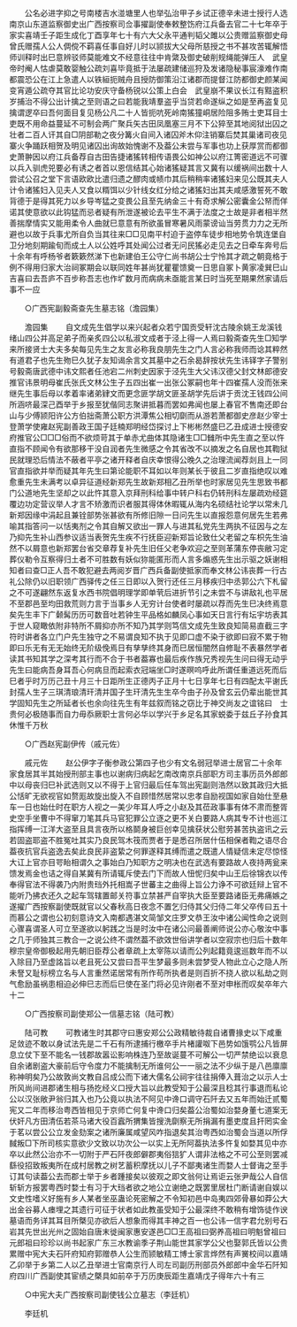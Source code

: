 <!-- { "loadSidebar": true } -->
　　公名必进字抑之号南楼吉水湴塘里人也举弘治甲子乡试正德辛未进士授行人选南京山东道监察御史出广西按察司佥事擢副使奉敕整饬府江兵备去官二十七年卒于家实喜靖壬子距生成化丁酉享年七十有六大父永平通判韬父雎以公贵赠监察御史母曾氏赠孺人公人倜傥不羁喜任事自好儿时以颕拔大父母所慈授之书不甚攻苦辄解悟师训释时出巳意辨驳师莫能难文不经意往往中肯綮及御史破削规绳能弹压人　武皇帝时阉人怙虐莫敢婴触公疏刘喜毕竟抵于法屡疏建储巡狩及发诸隐秘事宸濠难作南都震恐公在江上急遣人以铁絙扼贼舟且授防御策沿江诸郡而提督江防都御史颜某闻变宵遁公疏夺其官比论功安庆守备杨锐以公策上白会　武皇崩不果议长江有黠盗积岁捕治不得公出计擒之至则语之曰若能我靖羣盗乎当贷若命遂纵之如是至再盗复见擒谓逻卒曰吾何面目复见杨公凡二十人皆扼吭死岭南猺獞峒居险阻多贿士吏耳目士吏既不用命益蔓延不可制会两广聚兵矢古田凤凰塞三月不下公猝至其地阅狱出囚之壮者二百人讦其自□阴部勒之夜分篝火自间入诸囚斧木仰注销寨后焚其巢诸司夜见寨火争踊跃相贺及明见诸囚出询故始愧谢不及葢公未尝与军事也功上获厚赏而都御史萧翀因以府江兵备荐自古田告捷诸猺转相传语畏公如神公以府江箐密道远不可骤以兵入驯虎兕要必有诱之者首以恩信结其心始诸猺疑其言又冀有以缓祸间出数十人尝试公召之堂下言语欧欧比遣归遗之醪肉或帻巾其后稍稍率诸猺妇来见公既其夫人计令诸猺妇入见夫人又食以糈饵以少针线女红分给之诸猺妇出其夫咸感激誓死不敢背德于是得其死力以乡导岑猛之变畏公且至先纳金三十有奇求解公密囊金公帑而佯诺其使意欲以此钩猛而忌者疑有所泄遂被论去平生不满于法度之士故是非者相半然善揣摩情实又能用柔令人曲就巳意意有所欲虽冒寒暑风雨蒙谤讪当劳贯力力之无所避也以故于兵事尤所自负当其往来□□见南平村迫于盗停车徒步相地势令筑连堡自卫分地刻期踰旬而成土人以公姓呼其处闻公过者无问民猺必走见去之日牵车奔号后十余年有呼杨爷者簌簌然涕下也新建伯王公守仁尚书胡公士宁怜其才疏之朝竟格于例不得用归家大治祠冢期会以联同姓年甚尚犹瞿瞿馈奠一日思自冢卜黄家凌巽巳山吉喜曰去吾庐不百步称吾志也作圹数月而病病未亟能言某日时当死至期果然家请后事不一应 

　　○广西宪副毅斋查先生墓志铭（澹园集） 

　　澹园集 
　　自文成先生倡学以来兴起者众若宁国贡受轩沈古陵余姚王龙溪钱绪山四公并高足弟子而亲炙四公以私淑文成者于泾上得一人焉曰毅斋查先生□知学来所接贤士大夫多矣每见先生之友言必称我良朋先生之门人言必称我师而谂其粹然有道君子也先生歾巳久犹子友知谒余言文其墓中之石余曷辞按状先生讳铎字子警别号毅斋唐武德中讳文熙者任池宕二州刺史因家于泾先生大父讳汉德父封文林郎德安推官讳景明母崔氏张氏文林公生子五四出崔一出张公冢嗣也年十四崔孺人没而张来继先生事后母以孝着率诸弟肄文而更念匪学胡文匪圣胡学先后讲于贡沈王钱四公间所涵哜最深己酉举于乡报至犹偕同志聚讲抵暮而罢如弗闻也屡上春官不售南还即台山与少傅颕阳许公方伯拙斋萧公职方洪潭焦公相切劘而从游若萧都御史彦赵少宰士登萧学使雍赵宪副善政王国子廷楠郑明经岱探讨上下彬彬然盛巳乙丑成进士授德安府推官公□□□俗而不欲烦苛其于单赤尤曲体其隐诸生□□雠所中先生直之至以忤直指不顾闻令有欲那移干没自润者先生微感之令其省改不以摘发之名自居也其鞫狱民就理恐后情法不蔽者平亭之诸开释者自庆幸恨得公晚久之治理流闻荐剡且上一同官直指欲并举而疑其年先生曰第论能职不耳如以年则某长于彼且二岁直指绝叹以难愈重先生未满考以卓异征道经新郑先生故新郑相乙丑所举也时家居见先生思致书都门公道地先生坚却之以此忤其意入京拜刑科给事中转户科右仍转刑科左屡疏劝经筵覆边功定营议举人才言不矫激而识者服其得体休暇辄从海内名硕结社论学以常未几新郑因缘中涓起且兼铨部势张甚欲有所修旧隙一日问先生以直报怨意何居先生若弗喻其指答问一以恬夷剂之令其自解又欲出一罪人与进其私党先生两执不征因与之左乃抑先生补山西参议适当表贺先生疾不行抚臣迎新郑旨论致仕父老留之车枳先生油然不以屑意也新郑罢台省交章荐复补先生旧任父老争欢迎之至则革蒲东停丧敝习定葬仪勒令互察得归土者不可胜数有妖似狝能匿形而人言多煽惑先生出示驱之妖谢相知者曰查□正人吾不敢犯避去两阅岁晋广西兵备副使抵家而奉文林公讳丧葬一行古礼公除仍以旧职领广西驿传之任三日即以入贺行还任三月移疾归中丞郭公六下札留之不可遂翩然东返复水西书院倡明理学即单茕后进折节引之未尝不与讲敌礼也平居不至郡邑至均田救荒则力言于当事乡人无穷计台使者时屡疏以荐而先生巳决终焉意矣先生丰下广颡髯历历可数音吐若钟生平品格如麟凤心事如天日言行有坛宇坊表其于世人窥瞰依附非特所不屑抑亦所不知乃其学则笃信文成先生致良知简易直截三字符时讲者各立门户先生独守之不易谓良知不执于见即口虚不染于欲即曰寂不累于物即曰乐无有无无始终无阶级俛焉日有孳孳终其身而巳居恒闇然自修耻不表暴然学者读其书知其学之深考其行而不合于书者葢寡也最后疾作族兄秀视先生问曰得无动乎先生曰能病吾身耳吾心何病旦而起索衣冠端坐□时遂暝呜呼此所谓任重道远死而后巳者乎时万历己丑十月三十日距所生正德丙子正月十七日享年七日有四配太平谢氏封孺人生子三琪清琅清玕清并国子生玕清先生生卒今由子孙及曾玄云仍辈出能世其学固知先生之所延者长也余向往先生有年兹叙而铭之窃比于神交尚友之谊铭曰　士贵何必极随事而自力毋忝厥职士言何必华以学兴于乡足名其家蜕委于兹丘子孙食其休惟千万秋 

　　○广西赵宪副伊传（戚元佐） 

　　戚元佐 
　　赵公伊字子衡参政公第四子也少有文名弱冠举进士居官二十余年家食居其半其始授刑部主事也以谢病归病起乞南改南京兵部职方司主事历员外郎郎中以母丧归巳补武选则又以不得于上官归最后任车驾出宪副则浩然以致其政归大抵公恬旷无欲视官如赘厖故旋出旋入不自顾惜然居常以忠孝自励视国如家自始仕至悬车一日也始仕时在职方人视之一美少年耳人呼之小赵及其莅政事事有体不肃而整胥史空手坐曹中不得窜刀笔其兵马官犯罪公立逐之更不关白要路人病其专不计也巡江指挥缚一江洋大盗至且具言夜所以格鬬身被巨创幸见擒获状公慰劳甚苦执盗讯之云若固盗耶盗不胜冤吐其实乃良民驾木筏而贾者于是悉召所居什伍相保者鞫之语尽合葢夜抗官兵盗逸去矣此良民非盗絷之何罪遂释其缚而遣之既遣人情疑信未定尽惊怪大讧上官亦目咢眙相谓久之事始白乃知职方之明决也在武选有要路故人夜持两瓮来馈发焉金也诘之得自某冀有所请辄斥使去门下而故人忸怩归矣中山王后徐锦衣以传奉得官法不得袭乃内附贵珰外托相嵩子世蕃主之曲得上旨公力诤不可欲廷辩上官不能听乃拂衣还久之起车驾辖置邮关符事立禁甚严自宰执大臣至要路诸臣无弗痛嫉之遂擢广西按察副使既就官以父春秋高日夜念不置乞归侍其父归侍二年父卒传曰五十而慕公之谓也公初刻意诗文入南都遇湛文简邹文庄罗文恭王汝中诸公闻性命之说则心骤喜谓圣人可立至遂欲以躬践之当是时汝中在诸公问最善阐师说公亦心敬汝中事之几于师独其三教合一之说公终不谓然葢不欲效世俗讲学者以空寂宗也归后十数年　穆宗皇帝御极起用先朝旧臣荐公者章疏上太宰陈以请而公列起籍竟逡巡数年而不以入除目乃至虚詺旨以老且死公又尝曰吾平生梦最多则未尝梦受人物此立心之隐人所未詧又耻标榜立名与人言重然诺居常有所作苟所执者是则百折不挠人欲以私劫之则气愈励虽祸患相迫必伸巳志而后巳使在圣门将必见许刚者不至对申枨而叹矣卒年六十二 

　　○广西按察司副使郑公一信墓志铭（陆可教） 

　　陆可教 
　　可教诸生时其郡守曰惠安郑公公政精敏待裁自诸曹掾史以下咸重足敛迹不敢以身试法先是二千石有所逮捕行檄卒手片楮讙呶下邑势如饿鹗公凡皆屏息立仗下至不能名一钱郡故嚣讼影响株连乃至故诞蔓不可解公一切严禁绝讼以衰息自余诸剧盗大豪前后守令度力不能擒制无所谁何公一一丽之法不少纵于是八邑廪廪称神明矣乃公故敦尚文教自吕成公而下诸大儒名公祠宇往往捐俸入葺治之以示人士所风尚间进郡诸生相与扬扢经义口授大旨以此教受知于公最深且稔其行事退而私论公以汉张敞尹翁归其入也乃公竟以执法不阿见中谗口调守石阡去又五年而始迁贰蜀宪又二年而移治粤西皆相见于京师亡何复中谗口归矣葢公治蜀如治婺身董七道案无伏奸凡方田清伍若茶马诸大役百蠧所猬集皆搜洗劘察无所捐漏有墨吏度且扞罔实金于茗以尝公公立发金劾案之诸所廉属咸望风咋指退矣其治粤西如治蜀会当道以所俘馘叛□下所司核实意欲少文致以功次公一以实上无所阿葢执法多忤复如婺其见中亦卒以此然公治亦不一切附于严石阡夜郎僻郡夷俗狺犷人谓非法格之不可公至则罢减繇役招致叛夷所在成村居教之树艺蓄积摩抚以儿子不鄙夷诸生而婺人士督诲之至手订其句读葢公去而郡士举于乡者踵接矣以彼观之即文翁何让焉讵云张尹哉公人自信斩斩方报罢粤西时婺士有习于大珰者欲之地公立谢绝之既罢里居杜门断请谢自娱以文史性嗜义好施有乡人某者坐巫蛊论死密解之不令知初邑中岛夷四郊骨暴如莽公大出金谷募人瘗埋之其遗行可征于状者如此教虽受知于公最深终不敢稍有增饰徒作谀墓语而务详其耳目所槩见亦欲后人想象而得其丰神之百一也公讳一信字君允别号石岩其先世出光州之固始自唐末徙闽家惠安遂邑□□王高祖曰弼养高祖曰明魁曾祖曰元郎祖曰珍珍以尚书起家广东三水教谕季子荆山能世其家学公父也娶郭氏皆以公贵累赠中宪大夫石阡府知府郭赠恭人公生而颕敏精工博士家言烨然有声黉校间以嘉靖乙卯举于乡第二人以乙丑举进士官南京行人司左司副历刑部员外郎郎中金华石阡知府四川广西副使其宦绩之槩具如前卒于万历庚辰距生嘉靖戊子得年六十有三 

　　○中宪大夫广西按察司副使钱公立墓志（李廷机） 

　　李廷机 
